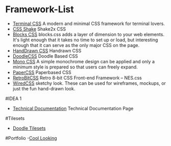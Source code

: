 # Framework-List
- [Terminal CSS](https://terminalcss.xyz/) A modern and minimal CSS framework for terminal lovers. 
- [CSS Shake](https://elrumordelaluz.github.io/csshake/) Shake2x CSS 
- [Blocks CSS](https://thesephist.github.io/blocks.css/) blocks.css adds a layer of dimension to your web elements. It's light enough that it takes no time to set up or load, but interesting enough that it can serve as the only major CSS on the page. 
- [HandDrawn CSS](https://fxaeberhard.github.io/handdrawn.css/) Handrawn CSS 
- [DoodleCSS](https://chr15m.github.io/DoodleCSS/) Doodle Based CSS 
- [Mono CSS](https://kokushin.github.io/mono.css/#feature) A simple monochrome design can be applied and only a minimum style is prepared so that users can freely expand. 
- [PaperCSS](https://www.getpapercss.com/docs/content/images/) Paperbased CSS
- [RetroBitCSS](https://nostalgic-css.github.io/NES.css/) Retro 8-bit CSS Front-end Framework – NES.css 
- [WiredCSS](https://wiredjs.com/) sketchy look. These can be used for wireframes, mockups, or just the fun hand-drawn look. 
[]()
[]()
[]()
[]()

#IDEA 1
- [Technical Documentation](https://codepen.io/freeCodeCamp/pen/NdrKKL) Technical Documentation Page


#Tilesets
- [Doodle Tilesets](https://chr15m.itch.io/doodle-rogue-tileset)



#Portfolio
-[Cool Looking](https://www.youtube.com/watch?v=3HNyXCPDQ7Q)
